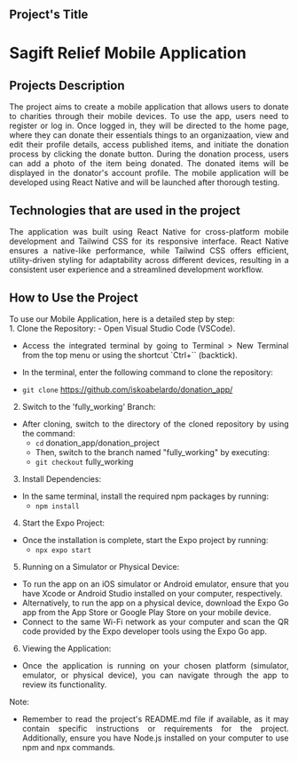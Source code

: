 ## Project's Title
# Sagift Relief Mobile Application

## Projects Description
<div align="justify">
The project aims to create a mobile application that allows users to donate to charities through their mobile devices. To use the app, users need to register or log in. Once logged in, they will be directed to the home page, where they can donate their essentials things to an organizaation, view and edit their profile details, access published items, and initiate the donation process by clicking the donate button. During the donation process, users can add a photo of the item being donated. The donated items will be displayed in the donator's account profile. The mobile application will be developed using React Native and will be launched after thorough testing. 
 <br>
 </div>
<div align="justify">
</div>

## Technologies that are used in the project
<div align="justify">
The application was built using React Native for cross-platform mobile development and Tailwind CSS for its responsive interface. React Native ensures a native-like performance, while Tailwind CSS offers efficient, utility-driven styling for adaptability across different devices, resulting in a consistent user experience and a streamlined development workflow.
<br>
</div>

## How to Use the Project
<div align="justify">
To use our Mobile Application, here is a detailed step by step:
<br>
1. Clone the Repository:
 - Open Visual Studio Code (VSCode).

 - Access the integrated terminal by going to Terminal > New Terminal from the top menu or using the shortcut `Ctrl+`` (backtick).

 - In the terminal, enter the following command to clone the repository:

 - `git clone` https://github.com/iskoabelardo/donation_app/
2. Switch to the 'fully_working' Branch:
 - After cloning, switch to the directory of the cloned repository by using the command:
   - `cd` donation_app/donation_project
   - Then, switch to the branch named "fully_working" by executing:
   - `git checkout` fully_working
3. Install Dependencies:
 - In the same terminal, install the required npm packages by running:
   - `npm install`
4. Start the Expo Project:
 - Once the installation is complete, start the Expo project by running:
   - `npx expo start`
5. Running on a Simulator or Physical Device:
 - To run the app on an iOS simulator or Android emulator, ensure that you have Xcode or Android Studio installed on your computer, respectively.
 - Alternatively, to run the app on a physical device, download the Expo Go app from the App Store or Google Play Store on your mobile device.
 - Connect to the same Wi-Fi network as your computer and scan the QR code provided by the Expo developer tools using the Expo Go app.
6. Viewing the Application:
  - Once the application is running on your chosen platform (simulator, emulator, or physical device), you can navigate through the app to review its functionality.

Note: 
 - Remember to read the project's README.md file if available, as it may contain specific instructions or requirements for the project. Additionally, ensure you have Node.js installed on your computer to use npm and npx commands.
<br>
</div>
